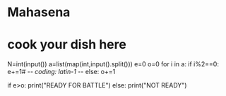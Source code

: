 # Mahasena
# cook your dish here
N=int(input())
a=list(map(int,input().split()))
e=0
o=0
for i in a:
        if i%2==0:
            e+=1# -*- coding: latin-1 -*-
        else:
            o+=1
            
if e>o:
        print("READY FOR BATTLE")
else:
        print("NOT READY")
        
